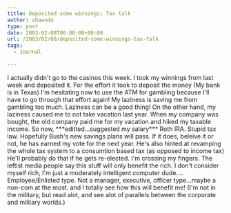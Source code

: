 ```yaml
---
title: Deposited some winnings; Tax talk
author: shawndo
type: post
date: 2003-02-08T00:00:00+00:00
url: /2003/02/08/deposited-some-winnings-tax-talk
tags:
  - Journal

---
```

I actually didn't go to the casinos this week. I took my winnings from last week and deposited it. For the effort it took to deposit the money (My bank is in Texas) I'm hesitating now to use the ATM for gambling because I'll have to go through that effort again! My laziness is saving me from gambling too much. Laziness can be a good thing! On the other hand, my laziness caused me to not take vacation last year. When my company was bought, the old company paid me for my vacation and hiked my taxable income. So now, \*\*\*editted...suggested my salary\*\*\* Roth IRA. Stupid tax law. Hopefully Bush's new savings plans will pass. If it does, beleive it or not, he has earned my vote for the next year. He's also hinted at revamping the whole tax system to a consumtion based tax (as opposed to income tax) He'll probably do that if he gets re-elected. I'm crossing my fingers. The leftist media people say this stuff will only benefit the rich. I don't consider myself rich, I'm just a moderately intelligent computer dude.... Employee/Enlisted type. Not a manager, executive, officer type...maybe a non-com at the most. and I totally see how this will benefit me! (I'm not in the military, but read alot, and see alot of parallels between the corporate and military worlds.)